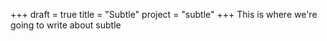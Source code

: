 +++
draft = true
title = "Subtle"
project = "subtle"
+++
This is where we're going to write about subtle